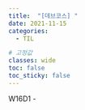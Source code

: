 ```yaml
---
title:  "[데브코스] "
date: 2021-11-15
categories: 
  - TIL

# 고정값
classes: wide
toc: false
toc_sticky: false
---
```


W16D1 - 